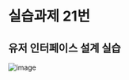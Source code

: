# 실습과제 21번

## 유저 인터페이스 설계 실습
![image](https://github.com/user-attachments/assets/9fa09d59-0e39-4c79-aed3-b91342679dd6)

